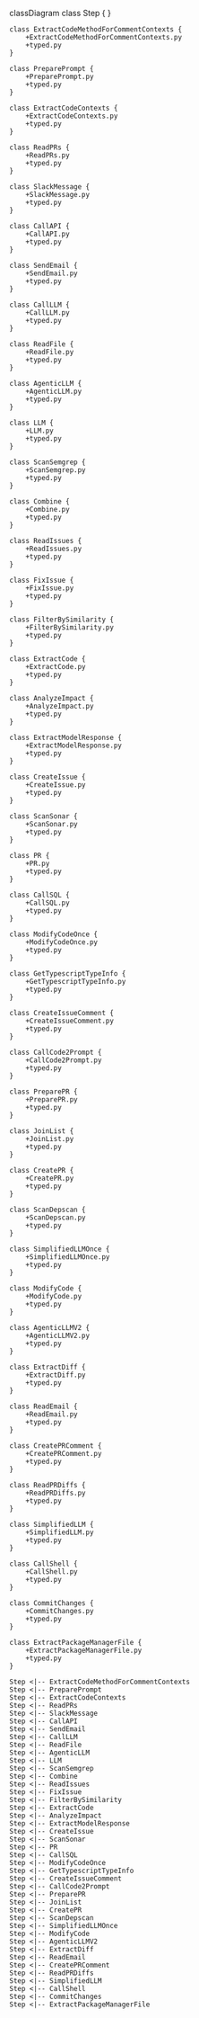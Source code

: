 classDiagram
    class Step {
    }

    class ExtractCodeMethodForCommentContexts {
        +ExtractCodeMethodForCommentContexts.py
        +typed.py
    }

    class PreparePrompt {
        +PreparePrompt.py
        +typed.py
    }

    class ExtractCodeContexts {
        +ExtractCodeContexts.py
        +typed.py
    }

    class ReadPRs {
        +ReadPRs.py
        +typed.py
    }

    class SlackMessage {
        +SlackMessage.py
        +typed.py
    }

    class CallAPI {
        +CallAPI.py
        +typed.py
    }

    class SendEmail {
        +SendEmail.py
        +typed.py
    }

    class CallLLM {
        +CallLLM.py
        +typed.py
    }

    class ReadFile {
        +ReadFile.py
        +typed.py
    }

    class AgenticLLM {
        +AgenticLLM.py
        +typed.py
    }

    class LLM {
        +LLM.py
        +typed.py
    }

    class ScanSemgrep {
        +ScanSemgrep.py
        +typed.py
    }

    class Combine {
        +Combine.py
        +typed.py
    }

    class ReadIssues {
        +ReadIssues.py
        +typed.py
    }

    class FixIssue {
        +FixIssue.py
        +typed.py
    }

    class FilterBySimilarity {
        +FilterBySimilarity.py
        +typed.py
    }

    class ExtractCode {
        +ExtractCode.py
        +typed.py
    }

    class AnalyzeImpact {
        +AnalyzeImpact.py
        +typed.py
    }

    class ExtractModelResponse {
        +ExtractModelResponse.py
        +typed.py
    }

    class CreateIssue {
        +CreateIssue.py
        +typed.py
    }

    class ScanSonar {
        +ScanSonar.py
        +typed.py
    }

    class PR {
        +PR.py
        +typed.py
    }

    class CallSQL {
        +CallSQL.py
        +typed.py
    }

    class ModifyCodeOnce {
        +ModifyCodeOnce.py
        +typed.py
    }

    class GetTypescriptTypeInfo {
        +GetTypescriptTypeInfo.py
        +typed.py
    }

    class CreateIssueComment {
        +CreateIssueComment.py
        +typed.py
    }

    class CallCode2Prompt {
        +CallCode2Prompt.py
        +typed.py
    }

    class PreparePR {
        +PreparePR.py
        +typed.py
    }

    class JoinList {
        +JoinList.py
        +typed.py
    }

    class CreatePR {
        +CreatePR.py
        +typed.py
    }

    class ScanDepscan {
        +ScanDepscan.py
        +typed.py
    }

    class SimplifiedLLMOnce {
        +SimplifiedLLMOnce.py
        +typed.py
    }

    class ModifyCode {
        +ModifyCode.py
        +typed.py
    }

    class AgenticLLMV2 {
        +AgenticLLMV2.py
        +typed.py
    }

    class ExtractDiff {
        +ExtractDiff.py
        +typed.py
    }

    class ReadEmail {
        +ReadEmail.py
        +typed.py
    }

    class CreatePRComment {
        +CreatePRComment.py
        +typed.py
    }

    class ReadPRDiffs {
        +ReadPRDiffs.py
        +typed.py
    }

    class SimplifiedLLM {
        +SimplifiedLLM.py
        +typed.py
    }

    class CallShell {
        +CallShell.py
        +typed.py
    }

    class CommitChanges {
        +CommitChanges.py
        +typed.py
    }

    class ExtractPackageManagerFile {
        +ExtractPackageManagerFile.py
        +typed.py
    }

    Step <|-- ExtractCodeMethodForCommentContexts
    Step <|-- PreparePrompt
    Step <|-- ExtractCodeContexts
    Step <|-- ReadPRs
    Step <|-- SlackMessage
    Step <|-- CallAPI
    Step <|-- SendEmail
    Step <|-- CallLLM
    Step <|-- ReadFile
    Step <|-- AgenticLLM
    Step <|-- LLM
    Step <|-- ScanSemgrep
    Step <|-- Combine
    Step <|-- ReadIssues
    Step <|-- FixIssue
    Step <|-- FilterBySimilarity
    Step <|-- ExtractCode
    Step <|-- AnalyzeImpact
    Step <|-- ExtractModelResponse
    Step <|-- CreateIssue
    Step <|-- ScanSonar
    Step <|-- PR
    Step <|-- CallSQL
    Step <|-- ModifyCodeOnce
    Step <|-- GetTypescriptTypeInfo
    Step <|-- CreateIssueComment
    Step <|-- CallCode2Prompt
    Step <|-- PreparePR
    Step <|-- JoinList
    Step <|-- CreatePR
    Step <|-- ScanDepscan
    Step <|-- SimplifiedLLMOnce
    Step <|-- ModifyCode
    Step <|-- AgenticLLMV2
    Step <|-- ExtractDiff
    Step <|-- ReadEmail
    Step <|-- CreatePRComment
    Step <|-- ReadPRDiffs
    Step <|-- SimplifiedLLM
    Step <|-- CallShell
    Step <|-- CommitChanges
    Step <|-- ExtractPackageManagerFile

